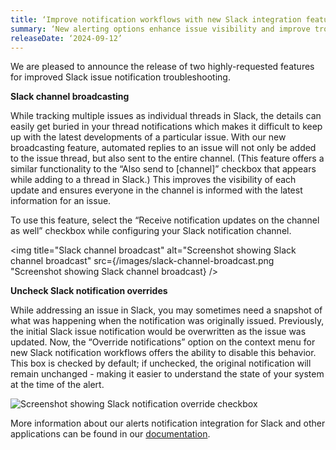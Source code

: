 ```yaml
---
title: ‘Improve notification workflows with new Slack integration features’
summary: ‘New alerting options enhance issue visibility and improve troubleshooting’
releaseDate: ‘2024-09-12’
---
```


We are pleased to announce the release of two highly-requested features for improved Slack issue notification troubleshooting.

**Slack channel broadcasting**

While tracking multiple issues as individual threads in Slack, the details can easily get buried in your thread notifications which makes it difficult to keep up with the latest developments of a particular issue. With our new broadcasting feature, automated replies to an issue will not only be added to the issue thread, but also sent to the entire channel. (This feature offers a similar functionality to the  “Also send to [channel]” checkbox that appears while adding to a thread in Slack.) This improves the visibility of each update and ensures everyone in the channel is informed with the latest information for an issue. 

To use this feature, select the “Receive notification updates on the channel as well” checkbox while configuring your Slack notification channel.

<img
    title="Slack channel broadcast"
    alt="Screenshot showing Slack channel broadcast"
    src={/images/slack-channel-broadcast.png "Screenshot showing Slack channel broadcast}
/>

**Uncheck Slack notification overrides**

While addressing an issue in Slack, you may sometimes need a snapshot of what was happening when the notification was originally issued. Previously, the initial Slack issue notification would be overwritten as the issue was updated. Now, the “Override notifications” option on the context menu for new Slack notification workflows offers the ability to disable this behavior. This box is checked by default; if unchecked, the original notification will remain unchanged - making it easier to understand the state of your system at the time of the alert.

<img
    title="Slack notification override"
    alt="Screenshot showing Slack notification override checkbox"
    src={/images/slack-notification-overrides-checkbox.png}
/>

More information about our alerts notification integration for Slack and other applications can be found in our [documentation](https://docs.newrelic.com/docs/alerts/get-notified/notification-integrations/).
